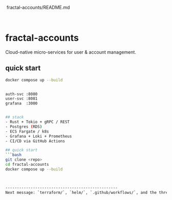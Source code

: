  fractal-accounts/README.md 

 
# fractal-accounts
Cloud-native micro-services for user & account management.

## quick start
```bash
docker compose up --build
 

auth-svc :8080
user-svc :8081
grafana  :3000


## stack
- Rust + Tokio + gRPC / REST
- Postgres (RDS)
- ECS Fargate / k8s
- Grafana + Loki + Prometheus
- CI/CD via GitHub Actions

## quick start
```bash
git clone <repo>
cd fractal-accounts
docker compose up --build

 

-------------------------------------------------
Next message: `terraform/`, `helm/`, `.github/workflows/`, and the three service crates (auth, user, ledger) with full proto definitions, tests, and Grafana dashboards.
 
